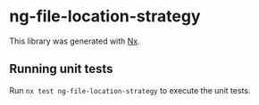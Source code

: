 # ng-file-location-strategy

This library was generated with [Nx](https://nx.dev).

## Running unit tests

Run `nx test ng-file-location-strategy` to execute the unit tests.

